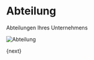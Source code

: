 <!-- add-breadcrumbs -->
# Abteilung


Abteilungen Ihres Unternehmens

<img class="screenshot" alt="Abteilung" src="{{docs_base_url}}/v12/assets/img/human-resources/department.png">

{next}
